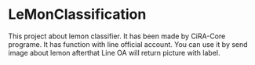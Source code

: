 # LeMonClassification
This project about lemon classifier. It has been made by CiRA-Core programe. It has function with line official account. You can use it by send image about lemon afterthat Line OA will return picture with label.
